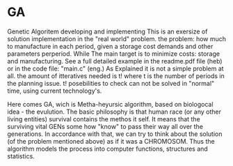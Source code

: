 # GA
Genetic Algoritem developing and implementing
This is an exersize of solution implementation in the "real world" problem.
the problem: how much to manufacture in each period, given a storage cost demands and other parameters perperiod.
While The main target is to minimize costs: storage and manufacturing.
See a full detailed example in the readme.pdf file (heb) or in the code file: "main.c" (eng.)
As Explained it is not a simple problem at all.
the amount of itteratives needed is t! where t is the number of periods in the planning issue.
t! posebilities to check can not be solved in "normal" time, using current technology's.

Here comes GA, wich is Metha-heyursic algorithm, based on biologocal idea - the evulution.
The basic philosophy is that human race (or any other living entities) survival contains the methos it self.
It means that the  surviving vital GENs some how "know" to pass their way all over the generations.
In accordance with that, we can try to think about the solution (of the problem mentioned above) as if it was 
a CHROMOSOM.
Thus the algorithm models the process into computer functions, structures and statistics.


